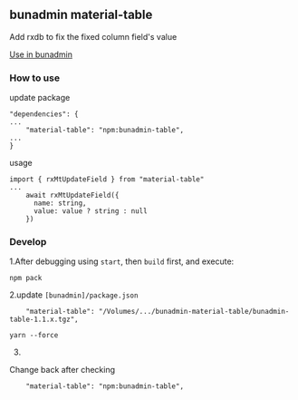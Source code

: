 ## bunadmin material-table
Add rxdb to fix the fixed column field's value

[Use in bunadmin](https://github.com/bunred/bunadmin)

### How to use
update package
```
"dependencies": {
...
    "material-table": "npm:bunadmin-table",
...
}
```
usage
```
import { rxMtUpdateField } from "material-table"
...
    await rxMtUpdateField({
      name: string,
      value: value ? string : null
    })
```

### Develop
1.After debugging using `start`, then `build` first, and execute:
```
npm pack
```

2.update `[bunadmin]/package.json`
```
    "material-table": "/Volumes/.../bunadmin-material-table/bunadmin-table-1.1.x.tgz",
```

```
yarn --force
```

3.
Change back after checking
```
    "material-table": "npm:bunadmin-table",
```
